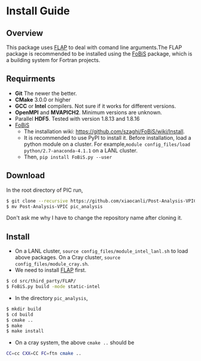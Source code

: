 # Install Guide

## Overview
This package uses [FLAP](https://github.com/szaghi/FLAP) to deal with comand line arguments.The FLAP package is recommended to be installed using the [FoBiS](https://github.com/szaghi/FoBiS) package, which is a building system for Fortran projects.

## Requirments
- **Git** The newer the better.
- **CMake** 3.0.0 or higher
- **GCC** or **Intel** compilers. Not sure if it works for different versions.
- **OpenMPI** and **MVAPICH2**. Minimum versions are unknown.
- Parallel **HDF5**. Tested with version 1.8.13 and 1.8.16
- [FoBiS](https://github.com/szaghi/FoBiS)
  - The installation wiki: https://github.com/szaghi/FoBiS/wiki/Install.
  - It is recommended to use PyPI to install it. Before installation, load a python module on a cluster.
  For example,`module config_files/load python/2.7-anaconda-4.1.1` on a LANL cluster.
  - Then, `pip install FoBiS.py --user`

## Download
In the root directory of PIC run,
```sh
$ git clone --recursive https://github.com/xiaocanli/Post-Analysis-VPIC
$ mv Post-Analysis-VPIC pic_analysis
```
Don't ask me why I have to change the repository name after cloning it.

## Install
- On a LANL cluster, `source config_files/module_intel_lanl.sh` to load above packages. On a Cray cluster, `source config_files/module_cray.sh`.
- We need to install [FLAP](https://github.com/szaghi/FLAP) first.
```sh
$ cd src/third_party/FLAP/
$ FoBiS.py build -mode static-intel
```
- In the directory `pic_analysis`,
```sh
$ mkdir build
$ cd build
$ cmake ..
$ make
$ make install
```
- On a cray system, the above `cmake ..` should be
```sh
CC=cc CXX=CC FC=ftn cmake ..
```
